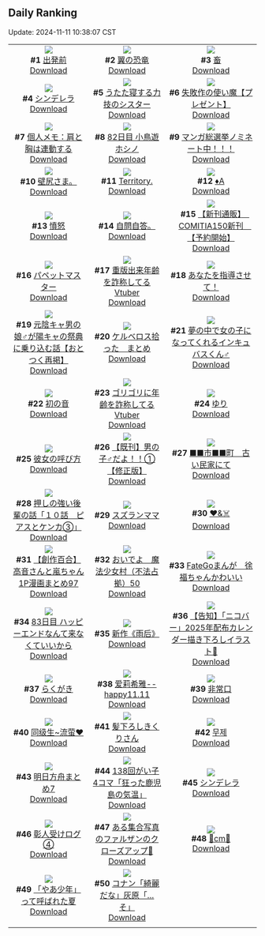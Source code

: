 ## Daily Ranking
Update: 2024-11-11 10:38:07 CST

|      |      |      |
| :----: | :----: | :----: |
| ![](https://i.pixiv.re/c/240x480/img-master/img/2024/11/08/00/00/17/124086849_p0_master1200.jpg)<br>**#1** [出発前](https://www.pixiv.net/artworks/124086849)<br>[Download](https://i.pixiv.re/img-original/img/2024/11/08/00/00/17/124086849_p0.png) | ![](https://i.pixiv.re/c/240x480/img-master/img/2024/11/08/07/30/01/124093793_p0_master1200.jpg)<br>**#2** [翼の恐竜](https://www.pixiv.net/artworks/124093793)<br>[Download](https://i.pixiv.re/img-original/img/2024/11/08/07/30/01/124093793_p0.jpg) | ![](https://i.pixiv.re/c/240x480/img-master/img/2024/11/09/00/00/04/124114181_p0_master1200.jpg)<br>**#3** [畜](https://www.pixiv.net/artworks/124114181)<br>[Download](https://i.pixiv.re/img-original/img/2024/11/09/00/00/04/124114181_p0.jpg) |
| ![](https://i.pixiv.re/c/240x480/img-master/img/2024/11/08/00/00/17/124086847_p0_master1200.jpg)<br>**#4** [シンデレラ](https://www.pixiv.net/artworks/124086847)<br>[Download](https://i.pixiv.re/img-original/img/2024/11/08/00/00/17/124086847_p0.jpg) | ![](https://i.pixiv.re/c/240x480/img-master/img/2024/11/08/19/50/57/124106175_p0_master1200.jpg)<br>**#5** [うたた寝する力技のシスター](https://www.pixiv.net/artworks/124106175)<br>[Download](https://i.pixiv.re/img-original/img/2024/11/08/19/50/57/124106175_p0.jpg) | ![](https://i.pixiv.re/c/240x480/img-master/img/2024/11/09/10/49/00/124124815_p0_master1200.jpg)<br>**#6** [失敗作の使い魔【プレゼント】](https://www.pixiv.net/artworks/124124815)<br>[Download](https://i.pixiv.re/img-original/img/2024/11/09/10/49/00/124124815_p0.png) |
| ![](https://i.pixiv.re/c/240x480/img-master/img/2024/11/09/06/00/06/124120898_p0_master1200.jpg)<br>**#7** [個人メモ：肩と胸は連動する](https://www.pixiv.net/artworks/124120898)<br>[Download](https://i.pixiv.re/img-original/img/2024/11/09/06/00/06/124120898_p0.jpg) | ![](https://i.pixiv.re/c/240x480/img-master/img/2024/11/08/13/58/53/124099015_p0_master1200.jpg)<br>**#8** [82日目 小鳥遊ホシノ](https://www.pixiv.net/artworks/124099015)<br>[Download](https://i.pixiv.re/img-original/img/2024/11/08/13/58/53/124099015_p0.png) | ![](https://i.pixiv.re/c/240x480/img-master/img/2024/11/08/08/44/19/124094698_p0_master1200.jpg)<br>**#9** [マンガ総選挙ノミネート中！！！](https://www.pixiv.net/artworks/124094698)<br>[Download](https://i.pixiv.re/img-original/img/2024/11/08/08/44/19/124094698_p0.jpg) |
| ![](https://i.pixiv.re/c/240x480/img-master/img/2024/11/08/22/38/23/124111543_p0_master1200.jpg)<br>**#10** [壁尻さま。](https://www.pixiv.net/artworks/124111543)<br>[Download](https://i.pixiv.re/img-original/img/2024/11/08/22/38/23/124111543_p0.jpg) | ![](https://i.pixiv.re/c/240x480/img-master/img/2024/11/09/12/00/35/124126180_p0_master1200.jpg)<br>**#11** [Territory.](https://www.pixiv.net/artworks/124126180)<br>[Download](https://i.pixiv.re/img-original/img/2024/11/09/12/00/35/124126180_p0.jpg) | ![](https://i.pixiv.re/c/240x480/img-master/img/2024/11/08/00/19/42/124087791_p0_master1200.jpg)<br>**#12** [♦A](https://www.pixiv.net/artworks/124087791)<br>[Download](https://i.pixiv.re/img-original/img/2024/11/08/00/19/42/124087791_p0.jpg) |
| ![](https://i.pixiv.re/c/240x480/img-master/img/2024/11/08/00/28/35/124088059_p0_master1200.jpg)<br>**#13** [憤怒](https://www.pixiv.net/artworks/124088059)<br>[Download](https://i.pixiv.re/img-original/img/2024/11/08/00/28/35/124088059_p0.png) | ![](https://i.pixiv.re/c/240x480/img-master/img/2024/11/09/00/40/49/124115985_p0_master1200.jpg)<br>**#14** [自問自答。](https://www.pixiv.net/artworks/124115985)<br>[Download](https://i.pixiv.re/img-original/img/2024/11/09/00/40/49/124115985_p0.jpg) | ![](https://i.pixiv.re/c/240x480/img-master/img/2024/11/09/00/01/18/124114442_p0_master1200.jpg)<br>**#15** [【新刊通販】　COMITIA150新刊　【予約開始】](https://www.pixiv.net/artworks/124114442)<br>[Download](https://i.pixiv.re/img-original/img/2024/11/09/00/01/18/124114442_p0.png) |
| ![](https://i.pixiv.re/c/240x480/img-master/img/2024/11/08/07/08/15/124093566_p0_master1200.jpg)<br>**#16** [パペットマスター](https://www.pixiv.net/artworks/124093566)<br>[Download](https://i.pixiv.re/img-original/img/2024/11/08/07/08/15/124093566_p0.jpg) | ![](https://i.pixiv.re/c/240x480/img-master/img/2024/11/08/21/02/58/124108548_p0_master1200.jpg)<br>**#17** [重版出来年齢を詐称してるVtuber](https://www.pixiv.net/artworks/124108548)<br>[Download](https://i.pixiv.re/img-original/img/2024/11/08/21/02/58/124108548_p0.png) | ![](https://i.pixiv.re/c/240x480/img-master/img/2024/11/08/16/08/00/124100899_p0_master1200.jpg)<br>**#18** [あなたを指導させて！](https://www.pixiv.net/artworks/124100899)<br>[Download](https://i.pixiv.re/img-original/img/2024/11/08/16/08/00/124100899_p0.jpg) |
| ![](https://i.pixiv.re/c/240x480/img-master/img/2024/11/08/12/01/55/124097276_p0_master1200.jpg)<br>**#19** [元陰キャ男の娘♂が陽キャの祭典に乗り込む話【おとつく再掲】](https://www.pixiv.net/artworks/124097276)<br>[Download](https://i.pixiv.re/img-original/img/2024/11/08/12/01/55/124097276_p0.jpg) | ![](https://i.pixiv.re/c/240x480/img-master/img/2024/11/08/18/35/55/124104121_p0_master1200.jpg)<br>**#20** [ケルベロス拾った　まとめ](https://www.pixiv.net/artworks/124104121)<br>[Download](https://i.pixiv.re/img-original/img/2024/11/08/18/35/55/124104121_p0.jpg) | ![](https://i.pixiv.re/c/240x480/img-master/img/2024/11/09/00/00/36/124114358_p0_master1200.jpg)<br>**#21** [夢の中で女の子になってくれるインキュバスくん♂](https://www.pixiv.net/artworks/124114358)<br>[Download](https://i.pixiv.re/img-original/img/2024/11/09/00/00/36/124114358_p0.jpg) |
| ![](https://i.pixiv.re/c/240x480/img-master/img/2024/11/08/23/38/26/124113452_p0_master1200.jpg)<br>**#22** [初の音](https://www.pixiv.net/artworks/124113452)<br>[Download](https://i.pixiv.re/img-original/img/2024/11/08/23/38/26/124113452_p0.png) | ![](https://i.pixiv.re/c/240x480/img-master/img/2024/11/09/21/12/53/124139385_p0_master1200.jpg)<br>**#23** [ゴリゴリに年齢を詐称してるVtuber](https://www.pixiv.net/artworks/124139385)<br>[Download](https://i.pixiv.re/img-original/img/2024/11/09/21/12/53/124139385_p0.png) | ![](https://i.pixiv.re/c/240x480/img-master/img/2024/11/08/00/00/05/124086758_p0_master1200.jpg)<br>**#24** [ゆり](https://www.pixiv.net/artworks/124086758)<br>[Download](https://i.pixiv.re/img-original/img/2024/11/08/00/00/05/124086758_p0.png) |
| ![](https://i.pixiv.re/c/240x480/img-master/img/2024/11/09/00/01/14/124114434_p0_master1200.jpg)<br>**#25** [彼女の呼び方](https://www.pixiv.net/artworks/124114434)<br>[Download](https://i.pixiv.re/img-original/img/2024/11/09/00/01/14/124114434_p0.jpg) | ![](https://i.pixiv.re/c/240x480/img-master/img/2024/11/09/00/00/34/124114350_p0_master1200.jpg)<br>**#26** [【既刊】男の子♂だよ！！①【修正版】](https://www.pixiv.net/artworks/124114350)<br>[Download](https://i.pixiv.re/img-original/img/2024/11/09/00/00/34/124114350_p0.png) | ![](https://i.pixiv.re/c/240x480/img-master/img/2024/11/09/09/35/30/124123628_p0_master1200.jpg)<br>**#27** [■■市■■町　古い民家にて](https://www.pixiv.net/artworks/124123628)<br>[Download](https://i.pixiv.re/img-original/img/2024/11/09/09/35/30/124123628_p0.jpg) |
| ![](https://i.pixiv.re/c/240x480/img-master/img/2024/11/09/00/01/52/124114512_p0_master1200.jpg)<br>**#28** [押しの強い後輩の話「１０話　ピアスとケンカ③」](https://www.pixiv.net/artworks/124114512)<br>[Download](https://i.pixiv.re/img-original/img/2024/11/09/00/01/52/124114512_p0.jpg) | ![](https://i.pixiv.re/c/240x480/img-master/img/2024/11/08/14/40/46/124099638_p0_master1200.jpg)<br>**#29** [スズランママ](https://www.pixiv.net/artworks/124099638)<br>[Download](https://i.pixiv.re/img-original/img/2024/11/08/14/40/46/124099638_p0.jpg) | ![](https://i.pixiv.re/c/240x480/img-master/img/2024/11/08/01/37/14/124089686_p0_master1200.jpg)<br>**#30** [❤️&☠️](https://www.pixiv.net/artworks/124089686)<br>[Download](https://i.pixiv.re/img-original/img/2024/11/08/01/37/14/124089686_p0.png) |
| ![](https://i.pixiv.re/c/240x480/img-master/img/2024/11/09/00/01/59/124114524_p0_master1200.jpg)<br>**#31** [【創作百合】高音さんと嵐ちゃん1P漫画まとめ97](https://www.pixiv.net/artworks/124114524)<br>[Download](https://i.pixiv.re/img-original/img/2024/11/09/00/01/59/124114524_p0.jpg) | ![](https://i.pixiv.re/c/240x480/img-master/img/2024/11/09/17/00/18/124132242_p0_master1200.jpg)<br>**#32** [おいでよ　魔法少女村（不法占拠）50](https://www.pixiv.net/artworks/124132242)<br>[Download](https://i.pixiv.re/img-original/img/2024/11/09/17/00/18/124132242_p0.png) | ![](https://i.pixiv.re/c/240x480/img-master/img/2024/11/08/19/00/59/124104833_p0_master1200.jpg)<br>**#33** [FateGoまんが　徐福ちゃんかわいい](https://www.pixiv.net/artworks/124104833)<br>[Download](https://i.pixiv.re/img-original/img/2024/11/08/19/00/59/124104833_p0.png) |
| ![](https://i.pixiv.re/c/240x480/img-master/img/2024/11/09/15/51/35/124130706_p0_master1200.jpg)<br>**#34** [83日目 ハッピーエンドなんて来なくていいから](https://www.pixiv.net/artworks/124130706)<br>[Download](https://i.pixiv.re/img-original/img/2024/11/09/15/51/35/124130706_p0.png) | ![](https://i.pixiv.re/c/240x480/img-master/img/2024/11/08/01/08/03/124089112_p0_master1200.jpg)<br>**#35** [新作《雨后》](https://www.pixiv.net/artworks/124089112)<br>[Download](https://i.pixiv.re/img-original/img/2024/11/08/01/08/03/124089112_p0.jpg) | ![](https://i.pixiv.re/c/240x480/img-master/img/2024/11/08/23/13/19/124112697_p0_master1200.jpg)<br>**#36** [【告知】「ニコバー」2025年配布カレンダー描き下ろしイラスト🎃](https://www.pixiv.net/artworks/124112697)<br>[Download](https://i.pixiv.re/img-original/img/2024/11/08/23/13/19/124112697_p0.png) |
| ![](https://i.pixiv.re/c/240x480/img-master/img/2024/11/08/18/25/43/124103823_p0_master1200.jpg)<br>**#37** [らくがき](https://www.pixiv.net/artworks/124103823)<br>[Download](https://i.pixiv.re/img-original/img/2024/11/08/18/25/43/124103823_p0.jpg) | ![](https://i.pixiv.re/c/240x480/img-master/img/2024/11/08/11/34/14/124096782_p0_master1200.jpg)<br>**#38** [爱莉希雅--happy11.11](https://www.pixiv.net/artworks/124096782)<br>[Download](https://i.pixiv.re/img-original/img/2024/11/08/11/34/14/124096782_p0.jpg) | ![](https://i.pixiv.re/c/240x480/img-master/img/2024/11/08/19/54/34/124106269_p0_master1200.jpg)<br>**#39** [非常口](https://www.pixiv.net/artworks/124106269)<br>[Download](https://i.pixiv.re/img-original/img/2024/11/08/19/54/34/124106269_p0.jpg) |
| ![](https://i.pixiv.re/c/240x480/img-master/img/2024/11/08/19/35/48/124105728_p0_master1200.jpg)<br>**#40** [同级生~流萤♥](https://www.pixiv.net/artworks/124105728)<br>[Download](https://i.pixiv.re/img-original/img/2024/11/08/19/35/48/124105728_p0.jpg) | ![](https://i.pixiv.re/c/240x480/img-master/img/2024/11/09/00/03/44/124114645_p0_master1200.jpg)<br>**#41** [髪下ろしきくりさん](https://www.pixiv.net/artworks/124114645)<br>[Download](https://i.pixiv.re/img-original/img/2024/11/09/00/03/44/124114645_p0.png) | ![](https://i.pixiv.re/c/240x480/img-master/img/2024/11/09/00/08/03/124114844_p0_master1200.jpg)<br>**#42** [무제](https://www.pixiv.net/artworks/124114844)<br>[Download](https://i.pixiv.re/img-original/img/2024/11/09/00/08/03/124114844_p0.png) |
| ![](https://i.pixiv.re/c/240x480/img-master/img/2024/11/09/19/43/53/124136621_p0_master1200.jpg)<br>**#43** [明日方舟まとめ7](https://www.pixiv.net/artworks/124136621)<br>[Download](https://i.pixiv.re/img-original/img/2024/11/09/19/43/53/124136621_p0.jpg) | ![](https://i.pixiv.re/c/240x480/img-master/img/2024/11/09/00/04/04/124114663_p0_master1200.jpg)<br>**#44** [138回がい子4コマ「狂った鹿児島の気温」](https://www.pixiv.net/artworks/124114663)<br>[Download](https://i.pixiv.re/img-original/img/2024/11/09/00/04/04/124114663_p0.png) | ![](https://i.pixiv.re/c/240x480/img-master/img/2024/11/08/23/45/01/124113672_p0_master1200.jpg)<br>**#45** [シンデレラ](https://www.pixiv.net/artworks/124113672)<br>[Download](https://i.pixiv.re/img-original/img/2024/11/08/23/45/01/124113672_p0.jpg) |
| ![](https://i.pixiv.re/c/240x480/img-master/img/2024/11/09/21/38/41/124140234_p0_master1200.jpg)<br>**#46** [彰人受けログ④](https://www.pixiv.net/artworks/124140234)<br>[Download](https://i.pixiv.re/img-original/img/2024/11/09/21/38/41/124140234_p0.jpg) | ![](https://i.pixiv.re/c/240x480/img-master/img/2024/11/08/01/30/16/124089585_p0_master1200.jpg)<br>**#47** [ある集合写真のファルザンのクローズアップ🎨](https://www.pixiv.net/artworks/124089585)<br>[Download](https://i.pixiv.re/img-original/img/2024/11/08/01/30/16/124089585_p0.jpg) | ![](https://i.pixiv.re/c/240x480/img-master/img/2024/11/08/20/50/32/124108043_p0_master1200.jpg)<br>**#48** [💖cm💖](https://www.pixiv.net/artworks/124108043)<br>[Download](https://i.pixiv.re/img-original/img/2024/11/08/20/50/32/124108043_p0.png) |
| ![](https://i.pixiv.re/c/240x480/img-master/img/2024/11/08/13/09/02/124098356_p0_master1200.jpg)<br>**#49** [「やあ少年」って呼ばれた夏](https://www.pixiv.net/artworks/124098356)<br>[Download](https://i.pixiv.re/img-original/img/2024/11/08/13/09/02/124098356_p0.jpg) | ![](https://i.pixiv.re/c/240x480/img-master/img/2024/11/09/03/07/03/124119018_p0_master1200.jpg)<br>**#50** [コナン「綺麗だな」灰原「…そ」](https://www.pixiv.net/artworks/124119018)<br>[Download](https://i.pixiv.re/img-original/img/2024/11/09/03/07/03/124119018_p0.jpg) |
|      |
